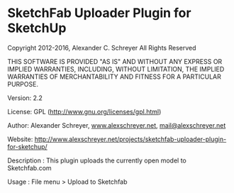 SketchFab Uploader Plugin for SketchUp
======================================

Copyright 2012-2016, Alexander C. Schreyer
All Rights Reserved

THIS SOFTWARE IS PROVIDED "AS IS" AND WITHOUT ANY EXPRESS OR IMPLIED WARRANTIES, 
INCLUDING, WITHOUT LIMITATION, THE IMPLIED WARRANTIES OF MERCHANTABILITY AND 
FITNESS FOR A PARTICULAR PURPOSE.

Version:        2.2

License:        GPL (http://www.gnu.org/licenses/gpl.html)

Author:         Alexander Schreyer, www.alexschreyer.net, mail@alexschreyer.net

Website:        http://www.alexschreyer.net/projects/sketchfab-uploader-plugin-for-sketchup/

Description :   This plugin uploads the currently open model to Sketchfab.com

Usage :         File menu > Upload to Sketchfab
